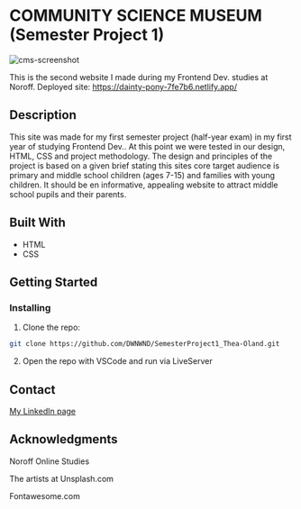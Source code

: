 #  COMMUNITY SCIENCE MUSEUM (Semester Project 1)

![cms-screenshot](https://github.com/DWNWND/SemesterProject1_Thea-Oland/assets/126068161/1d0f6fd7-443b-463a-be78-b7cb842ec3de)

This is the second website I made during my Frontend Dev. studies at Noroff. Deployed site: https://dainty-pony-7fe7b6.netlify.app/


## Description

This site was made for my first semester project (half-year exam) in my first year of studying Frontend Dev.. At this point we were tested in our design, HTML, CSS and project methodology. The design and principles of the project is based on a given brief stating this sites core target audience is primary and middle school children (ages 7-15) and families with young children. It should be en informative, appealing website to attract middle school pupils and their parents. 


## Built With

- HTML
- CSS

## Getting Started

### Installing

1. Clone the repo:

```bash
git clone https://github.com/DWNWND/SemesterProject1_Thea-Oland.git
```

2. Open the repo with VSCode and run via LiveServer


## Contact

[My LinkedIn page](https://www.linkedin.com/in/thea-oland-b38175139/)


## Acknowledgments

Noroff Online Studies

The artists at Unsplash.com

Fontawesome.com
